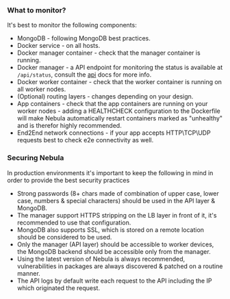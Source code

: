 ### What to monitor?

It's best to monitor the following components:

* MongoDB - following MongoDB best practices.
* Docker service - on all hosts.
* Docker manager container - check that the manager container is running.
* Docker manager - a API endpoint for monitoring the status is available at `/api/status`, consult the [api](https://github.com/nebula-orchestrator/docs/blob/master/docs/api.md) docs for more info.
* Docker worker container - check that the worker container is running on all worker nodes.
* (Optional) routing layers - changes depending on your design.
* App containers - check that the app containers are running on your worker nodes - adding a HEALTHCHECK configuration to the Dockerfile will make Nebula automatically restart containers marked as "unhealthy" and is therefor highly recommended.
* End2End network connections - if your app accepts HTTP\TCP\UDP requests best to check e2e connectivity as well.

### Securing Nebula

In production environments it's important to keep the following in mind in order to provide the best security practices 

* Strong passwords (8+ chars made of combination of upper case, lower case, numbers & special characters) should be used in the API layer & MongoDB.
* The manager support HTTPS stripping on the LB layer in front of it, it's recommended to use that configuration.
* MongoDB also supports SSL, which is stored on a remote location should be considered to be used.
* Only the manager (API layer) should be accessible to worker devices, the MongoDB backend should be accessible only from the manager.
* Using the latest version of Nebula is always recommended, vulnerabilities in packages are always discovered & patched on a routine manner.
* The API logs by default write each request to the API including the IP which originated the request.